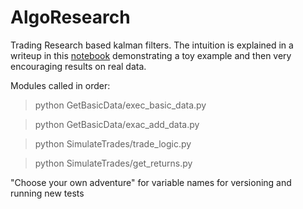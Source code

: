 # AlgoResearch

Trading Research based kalman filters. The intuition is explained in a writeup in this [notebook](SimulateTrades/Signal_Noise_Writeup.ipynb) demonstrating a toy example and then very encouraging results on real data. 


Modules called in order:
> python GetBasicData/exec_basic_data.py

> python GetBasicData/exac_add_data.py

> python SimulateTrades/trade_logic.py

> python SimulateTrades/get_returns.py

"Choose your own adventure" for variable names for versioning and running new tests
